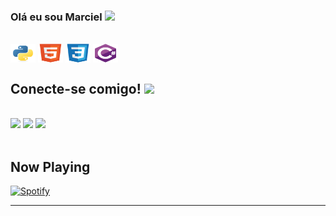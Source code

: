 ### Olá eu sou Marciel <img src="https://media.giphy.com/media/BXjqytvu9bKzCUHdzz/giphy.gif" width="20">

</div>
<div style="display: inline_block"><br>
  <img align="center" alt="Ma-Python" height="30" width="40" src="https://raw.githubusercontent.com/devicons/devicon/master/icons/python/python-original.svg">
  <img align="center" alt="Ma-HTML" height="30" width="40" src="https://raw.githubusercontent.com/devicons/devicon/master/icons/html5/html5-original.svg">
  <img align="center" alt="Ma-CSS" height="30" width="40" src="https://raw.githubusercontent.com/devicons/devicon/master/icons/css3/css3-original.svg">
  <img align="center" alt="Ma-Csharp" height="30" width="40" src="https://raw.githubusercontent.com/devicons/devicon/master/icons/csharp/csharp-original.svg">
</div>

## Conecte-se comigo! <img src="https://media.giphy.com/media/LnQjpWaON8nhr21vNW/giphy.gif" width="60">
<br>
<a href="https://www.linkedin.com/in/marciel-alencar-de-abreu-81002711a/"><img src="https://img.shields.io/badge/LinkedIn-0077B5?style=for-the-badge&logo=linkedin&logoColor=white"></a>
<a href=""><img src="https://img.shields.io/badge/Gmail-D14836?style=for-the-badge&logo=gmail&logoColor=white"></a>
<a href="https://open.spotify.com/user/marciel%2Aalencar%2Ade%2Aabreu?si=2bf05a4d4c174479"><img src="https://img.shields.io/badge/Spotify-1ED760?&style=for-the-badge&logo=spotify&logoColor=white"></a>

<br>
<br>

## Now Playing

[![Spotify](https://novatorem-marcielabreu.vercel.app/api/spotify)](https://open.spotify.com/user/marciel%2Aalencar%2Ade%2Aabreu?si=2bf05a4d4c174479)

----
<br>
